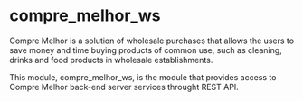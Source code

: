 # compre_melhor_ws

Compre Melhor is a solution of wholesale purchases that allows the users to save money and time 
buying products of common use, such as cleaning, drinks and food products in wholesale establishments.

This module, compre_melhor_ws, is the module that provides access to Compre Melhor back-end server services throught REST API.
